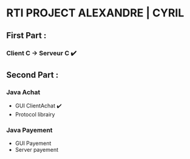 # RTI PROJECT ALEXANDRE | CYRIL
## First Part : 
### Client C -> Serveur C :heavy_check_mark:
## Second Part : 
### Java Achat
* GUI ClientAchat :heavy_check_mark:
* Protocol librairy
### Java Payement
* GUI Payement
* Server payement
